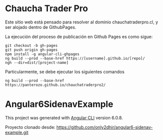 

# Chaucha Trader Pro

Este sitio web está pensado para resolver al dominio chauchatraderpro.cl, y ser alojado dentro de GithubPages.

La ejecución del proceso de publicación en Github Pages es como sigue:


```
git checkout -b gh-pages
git push origin gh-pages
npm install -g angular-cli-ghpages
ng build --prod --base-href https://[username].github.io/[repo]/
ngh --dir=dist/[project-name]
```


Particularmente, se debe ejecutar los siguientes comandos

```
ng build --prod --base-href https://panterozo.github.io/chauchatraderpro2/
```



# Angular6SidenavExample

This project was generated with [Angular CLI](https://github.com/angular/angular-cli) version 6.0.8.

Proyecto clonado desde: https://github.com/only2dhir/angular6-sidenav-example.git
